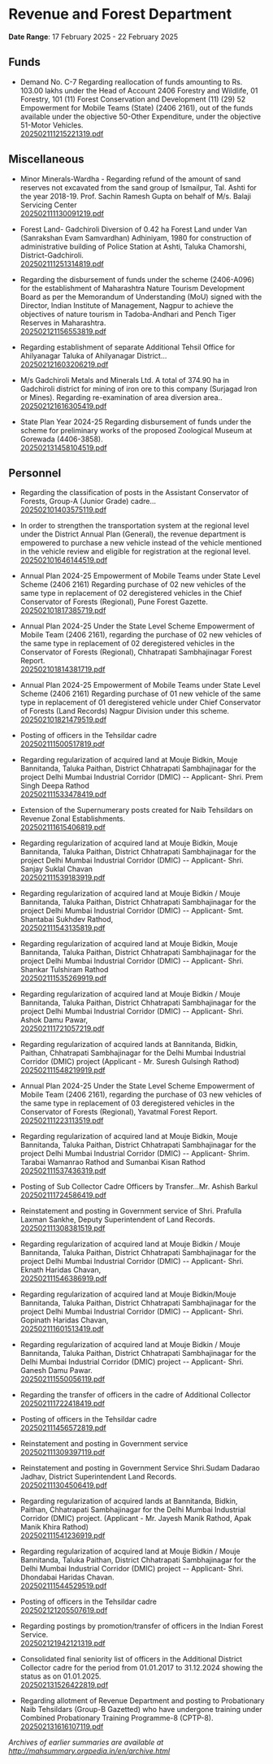 # Revenue and Forest Department

**Date Range**: 17 February 2025 - 22 February 2025


## Funds
- Demand No. C-7 Regarding reallocation of funds amounting to Rs. 103.00 lakhs under the Head of Account 2406 Forestry and Wildlife, 01 Forestry, 101 (11) Forest Conservation and Development (11) (29) 52 Empowerment for Mobile Teams (State) (2406 2161), out of the funds available under the objective 50-Other Expenditure, under the objective 51-Motor Vehicles.\
  [202502111215221319.pdf](https://gr.maharashtra.gov.in/Site/Upload/Government%20Resolutions/English/202502111215221319.pdf)

## Miscellaneous
- Minor Minerals-Wardha - Regarding refund of the amount of sand reserves not excavated from the sand group of Ismailpur, Tal. Ashti for the year 2018-19. Prof. Sachin Ramesh Gupta on behalf of M/s. Balaji Servicing Center\
  [202502111130091219.pdf](https://gr.maharashtra.gov.in/Site/Upload/Government%20Resolutions/English/202502111130091219.pdf)

- Forest Land- Gadchiroli Diversion of 0.42 ha Forest Land under Van (Sanrakshan Evam Samvardhan) Adhiniyam, 1980 for construction of administrative building of Police Station at Ashti, Taluka Chamorshi, District-Gadchiroli.\
  [202502111251314819.pdf](https://gr.maharashtra.gov.in/Site/Upload/Government%20Resolutions/English/202502111251314819.pdf)

- Regarding the disbursement of funds under the scheme (2406-A096) for the establishment of Maharashtra Nature Tourism Development Board as per the Memorandum of Understanding (MoU) signed with the Director, Indian Institute of Management, Nagpur to achieve the objectives of nature tourism in Tadoba-Andhari and Pench Tiger Reserves in Maharashtra.\
  [202502121156553819.pdf](https://gr.maharashtra.gov.in/Site/Upload/Government%20Resolutions/English/202502121156553819.pdf)

- Regarding establishment of separate Additional Tehsil Office for Ahilyanagar Taluka of Ahilyanagar District...\
  [202502121603206219.pdf](https://gr.maharashtra.gov.in/Site/Upload/Government%20Resolutions/English/202502121603206219.pdf)

- M/s Gadchiroli Metals and Minerals Ltd. A total of 374.90 ha in Gadchiroli district for mining of iron ore to this company (Surjagad Iron or Mines). Regarding re-examination of area diversion area..\
  [202502121616305419.pdf](https://gr.maharashtra.gov.in/Site/Upload/Government%20Resolutions/English/202502121616305419.pdf)

- State Plan Year 2024-25 Regarding disbursement of funds under the scheme for preliminary works of the proposed Zoological Museum at Gorewada (4406-3858).\
  [202502131458104519.pdf](https://gr.maharashtra.gov.in/Site/Upload/Government%20Resolutions/English/202502131458104519.pdf)

## Personnel
- Regarding the classification of posts in the Assistant Conservator of Forests, Group-A (Junior Grade) cadre...\
  [202502101403575119.pdf](https://gr.maharashtra.gov.in/Site/Upload/Government%20Resolutions/English/202502101403575119.pdf)

- In order to strengthen the transportation system at the regional level under the District Annual Plan (General), the revenue department is empowered to purchase a new vehicle instead of the vehicle mentioned in the vehicle review and eligible for registration at the regional level.\
  [202502101646144519.pdf](https://gr.maharashtra.gov.in/Site/Upload/Government%20Resolutions/English/202502101646144519.pdf)

- Annual Plan 2024-25 Empowerment of Mobile Teams under State Level Scheme (2406 2161) Regarding purchase of 02 new vehicles of the same type in replacement of 02 deregistered vehicles in the Chief Conservator of Forests (Regional), Pune Forest Gazette.\
  [202502101817385719.pdf](https://gr.maharashtra.gov.in/Site/Upload/Government%20Resolutions/English/202502101817385719.pdf)

- Annual Plan 2024-25 Under the State Level Scheme Empowerment of Mobile Team (2406 2161), regarding the purchase of 02 new vehicles of the same type in replacement of 02 deregistered vehicles in the Conservator of Forests (Regional), Chhatrapati Sambhajinagar Forest Report.\
  [202502101814381719.pdf](https://gr.maharashtra.gov.in/Site/Upload/Government%20Resolutions/English/202502101814381719.pdf)

- Annual Plan 2024-25 Empowerment of Mobile Teams under State Level Scheme (2406 2161) Regarding purchase of 01 new vehicle of the same type in replacement of 01 deregistered vehicle under Chief Conservator of Forests (Land Records) Nagpur Division under this scheme.\
  [202502101821479519.pdf](https://gr.maharashtra.gov.in/Site/Upload/Government%20Resolutions/English/202502101821479519.pdf)

- Posting of officers in the Tehsildar cadre\
  [202502111500517819.pdf](https://gr.maharashtra.gov.in/Site/Upload/Government%20Resolutions/English/202502111500517819.pdf)

- Regarding regularization of acquired land at Mouje Bidkin, Mouje Bannitanda, Taluka Paithan, District Chhatrapati Sambhajinagar for the project Delhi Mumbai Industrial Corridor (DMIC) -- Applicant- Shri. Prem Singh Deepa Rathod\
  [202502111533478419.pdf](https://gr.maharashtra.gov.in/Site/Upload/Government%20Resolutions/English/202502111533478419.pdf)

- Extension of the Supernumerary posts created for Naib Tehsildars on Revenue Zonal Establishments.\
  [202502111615406819.pdf](https://gr.maharashtra.gov.in/Site/Upload/Government%20Resolutions/English/202502111615406819.pdf)

- Regarding regularization of acquired land at Mouje Bidkin, Mouje Bannitanda, Taluka Paithan, District Chhatrapati Sambhajinagar for the project Delhi Mumbai Industrial Corridor (DMIC) -- Applicant- Shri. Sanjay Suklal Chavan\
  [202502111539183919.pdf](https://gr.maharashtra.gov.in/Site/Upload/Government%20Resolutions/English/202502111539183919.pdf)

- Regarding regularization of acquired land at Mouje Bidkin / Mouje Bannitanda, Taluka Paithan, District Chhatrapati Sambhajinagar for the project Delhi Mumbai Industrial Corridor (DMIC) -- Applicant- Smt. Shantabai Sukhdev Rathod,\
  [202502111543135819.pdf](https://gr.maharashtra.gov.in/Site/Upload/Government%20Resolutions/English/202502111543135819.pdf)

- Regarding regularization of acquired land at Mouje Bidkin, Mouje Bannitanda, Taluka Paithan, District Chhatrapati Sambhajinagar for the project Delhi Mumbai Industrial Corridor (DMIC) -- Applicant- Shri. Shankar Tulshiram Rathod\
  [202502111535269919.pdf](https://gr.maharashtra.gov.in/Site/Upload/Government%20Resolutions/English/202502111535269919.pdf)

- Regarding regularization of acquired land at Mouje Bidkin / Mouje Bannitanda, Taluka Paithan, District Chhatrapati Sambhajinagar for the project Delhi Mumbai Industrial Corridor (DMIC) -- Applicant- Shri. Ashok Damu Pawar,\
  [202502111721057219.pdf](https://gr.maharashtra.gov.in/Site/Upload/Government%20Resolutions/English/202502111721057219.pdf)

- Regarding regularization of acquired lands at Bannitanda, Bidkin, Paithan, Chhatrapati Sambhajinagar for the Delhi Mumbai Industrial Corridor (DMIC) project (Applicant - Mr. Suresh Gulsingh Rathod)\
  [202502111548219919.pdf](https://gr.maharashtra.gov.in/Site/Upload/Government%20Resolutions/English/202502111548219919.pdf)

- Annual Plan 2024-25 Under the State Level Scheme Empowerment of Mobile Team (2406 2161), regarding the purchase of 03 new vehicles of the same type in replacement of 03 deregistered vehicles in the Conservator of Forests (Regional), Yavatmal Forest Report.\
  [202502111223113519.pdf](https://gr.maharashtra.gov.in/Site/Upload/Government%20Resolutions/English/202502111223113519.pdf)

- Regarding regularization of acquired land at Mouje Bidkin, Mouje Bannitanda, Taluka Paithan, District Chhatrapati Sambhajinagar for the project Delhi Mumbai Industrial Corridor (DMIC) -- Applicant- Shrim. Tarabai Wamanrao Rathod and Sumanbai Kisan Rathod\
  [202502111537436319.pdf](https://gr.maharashtra.gov.in/Site/Upload/Government%20Resolutions/English/202502111537436319.pdf)

- Posting of Sub Collector Cadre Officers by Transfer...Mr. Ashish Barkul\
  [202502111724586419.pdf](https://gr.maharashtra.gov.in/Site/Upload/Government%20Resolutions/English/202502111724586419.pdf)

- Reinstatement and posting in Government service of Shri. Prafulla Laxman Sankhe, Deputy Superintendent of Land Records.\
  [202502111308381519.pdf](https://gr.maharashtra.gov.in/Site/Upload/Government%20Resolutions/English/202502111308381519.pdf)

- Regarding regularization of acquired land at Mouje Bidkin / Mouje Bannitanda, Taluka Paithan, District Chhatrapati Sambhajinagar for the project Delhi Mumbai Industrial Corridor (DMIC) -- Applicant- Shri. Eknath Haridas Chavan,\
  [202502111546386919.pdf](https://gr.maharashtra.gov.in/Site/Upload/Government%20Resolutions/English/202502111546386919.pdf)

- Regarding regularization of acquired land at Mouje Bidkin/Mouje Bannitanda, Taluka Paithan, District Chhatrapati Sambhajinagar for the project Delhi Mumbai Industrial Corridor (DMIC) -- Applicant- Shri. Gopinath Haridas Chavan,\
  [202502111601513419.pdf](https://gr.maharashtra.gov.in/Site/Upload/Government%20Resolutions/English/202502111601513419.pdf)

- Regarding regularization of acquired land at Mouje Bidkin / Mouje Bannitanda, Taluka Paithan, District Chhatrapati Sambhajinagar for the Delhi Mumbai Industrial Corridor (DMIC) project -- Applicant- Shri. Ganesh Damu Pawar.\
  [202502111550056119.pdf](https://gr.maharashtra.gov.in/Site/Upload/Government%20Resolutions/English/202502111550056119.pdf)

- Regarding the transfer of officers in the cadre of Additional Collector\
  [202502111722418419.pdf](https://gr.maharashtra.gov.in/Site/Upload/Government%20Resolutions/English/202502111722418419.pdf)

- Posting of officers in the Tehsildar cadre\
  [202502111456572819.pdf](https://gr.maharashtra.gov.in/Site/Upload/Government%20Resolutions/English/202502111456572819.pdf)

- Reinstatement and posting in Government service\
  [202502111309397119.pdf](https://gr.maharashtra.gov.in/Site/Upload/Government%20Resolutions/English/202502111309397119.pdf)

- Reinstatement and posting in Government Service Shri.Sudam Dadarao Jadhav, District Superintendent Land Records.\
  [202502111304506419.pdf](https://gr.maharashtra.gov.in/Site/Upload/Government%20Resolutions/English/202502111304506419.pdf)

- Regarding regularization of acquired lands at Bannitanda, Bidkin, Paithan, Chhatrapati Sambhajinagar for the Delhi Mumbai Industrial Corridor (DMIC) project. (Applicant - Mr. Jayesh Manik Rathod, Apak Manik Khira Rathod)\
  [202502111541236919.pdf](https://gr.maharashtra.gov.in/Site/Upload/Government%20Resolutions/English/202502111541236919.pdf)

- Regarding regularization of acquired land at Mouje Bidkin / Mouje Bannitanda, Taluka Paithan, District Chhatrapati Sambhajinagar for the Delhi Mumbai Industrial Corridor (DMIC) project -- Applicant- Shri. Dhondabai Haridas Chavan.\
  [202502111544529519.pdf](https://gr.maharashtra.gov.in/Site/Upload/Government%20Resolutions/English/202502111544529519.pdf)

- Posting of officers in the Tehsildar cadre\
  [202502121205507619.pdf](https://gr.maharashtra.gov.in/Site/Upload/Government%20Resolutions/English/202502121205507619.pdf)

- Regarding postings by promotion/transfer of officers in the Indian Forest Service.\
  [202502121942121319.pdf](https://gr.maharashtra.gov.in/Site/Upload/Government%20Resolutions/English/202502121942121319.pdf)

- Consolidated final seniority list of officers in the Additional District Collector cadre for the period from 01.01.2017 to 31.12.2024 showing the status as on 01.01.2025.\
  [202502131526422819.pdf](https://gr.maharashtra.gov.in/Site/Upload/Government%20Resolutions/English/202502131526422819.pdf)

- Regarding allotment of Revenue Department and posting to Probationary Naib Tehsildars (Group-B Gazetted) who have undergone training under Combined Probationary Training Programme-8 (CPTP-8).\
  [202502131616107119.pdf](https://gr.maharashtra.gov.in/Site/Upload/Government%20Resolutions/English/202502131616107119.pdf)


*Archives of earlier summaries are available at http://mahsummary.orgpedia.in/en/archive.html*